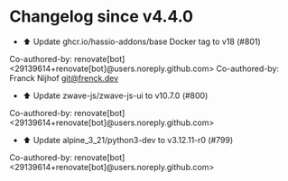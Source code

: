 # Changelog since v4.4.0
- ⬆️ Update ghcr.io/hassio-addons/base Docker tag to v18 (#801)

Co-authored-by: renovate[bot] <29139614+renovate[bot]@users.noreply.github.com>
Co-authored-by: Franck Nijhof <git@frenck.dev> 
- ⬆️ Update zwave-js/zwave-js-ui to v10.7.0 (#800)

Co-authored-by: renovate[bot] <29139614+renovate[bot]@users.noreply.github.com> 
- ⬆️ Update alpine_3_21/python3-dev to v3.12.11-r0 (#799)

Co-authored-by: renovate[bot] <29139614+renovate[bot]@users.noreply.github.com> 
